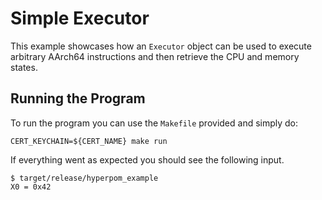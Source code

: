 # Simple Executor

This example showcases how an `Executor` object can be used to execute arbitrary AArch64 instructions and then retrieve the CPU and memory states.

## Running the Program

To run the program you can use the `Makefile` provided and simply do:

```
CERT_KEYCHAIN=${CERT_NAME} make run
```

If everything went as expected you should see the following input.

```console
$ target/release/hyperpom_example
X0 = 0x42
```
